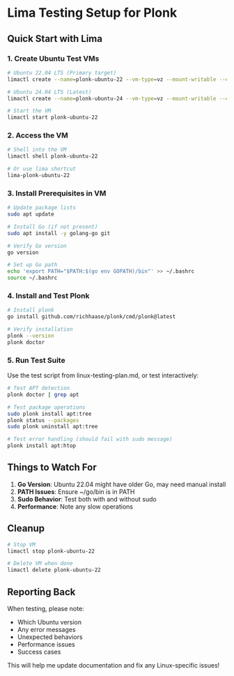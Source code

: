 # Lima Testing Setup for Plonk

## Quick Start with Lima

### 1. Create Ubuntu Test VMs

```bash
# Ubuntu 22.04 LTS (Primary target)
limactl create --name=plonk-ubuntu-22 --vm-type=vz --mount-writable --cpus=2 --memory=4 template://ubuntu-22.04

# Ubuntu 24.04 LTS (Latest)
limactl create --name=plonk-ubuntu-24 --vm-type=vz --mount-writable --cpus=2 --memory=4 template://ubuntu-24.04

# Start the VM
limactl start plonk-ubuntu-22
```

### 2. Access the VM

```bash
# Shell into the VM
limactl shell plonk-ubuntu-22

# Or use lima shortcut
lima-plonk-ubuntu-22
```

### 3. Install Prerequisites in VM

```bash
# Update package lists
sudo apt update

# Install Go (if not present)
sudo apt install -y golang-go git

# Verify Go version
go version

# Set up Go path
echo 'export PATH="$PATH:$(go env GOPATH)/bin"' >> ~/.bashrc
source ~/.bashrc
```

### 4. Install and Test Plonk

```bash
# Install plonk
go install github.com/richhaase/plonk/cmd/plonk@latest

# Verify installation
plonk --version
plonk doctor
```

### 5. Run Test Suite

Use the test script from linux-testing-plan.md, or test interactively:

```bash
# Test APT detection
plonk doctor | grep apt

# Test package operations
sudo plonk install apt:tree
plonk status --packages
sudo plonk uninstall apt:tree

# Test error handling (should fail with sudo message)
plonk install apt:htop
```

## Things to Watch For

1. **Go Version**: Ubuntu 22.04 might have older Go, may need manual install
2. **PATH Issues**: Ensure ~/go/bin is in PATH
3. **Sudo Behavior**: Test both with and without sudo
4. **Performance**: Note any slow operations

## Cleanup

```bash
# Stop VM
limactl stop plonk-ubuntu-22

# Delete VM when done
limactl delete plonk-ubuntu-22
```

## Reporting Back

When testing, please note:
- Which Ubuntu version
- Any error messages
- Unexpected behaviors
- Performance issues
- Success cases

This will help me update documentation and fix any Linux-specific issues!
